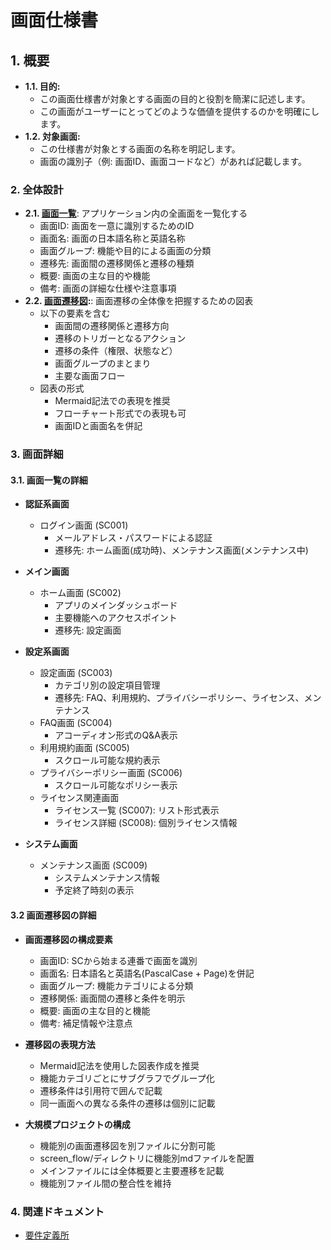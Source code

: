 # 画面仕様書

## 1. 概要

- **1.1. 目的:**
  - この画面仕様書が対象とする画面の目的と役割を簡潔に記述します。
  - この画面がユーザーにとってどのような価値を提供するのかを明確にします。
- **1.2. 対象画面:**
  - この仕様書が対象とする画面の名称を明記します。
  - 画面の識別子（例: 画面ID、画面コードなど）があれば記載します。

### 2. 全体設計

- **2.1. [画面一覧]**: アプリケーション内の全画面を一覧化する
  - 画面ID: 画面を一意に識別するためのID
  - 画面名: 画面の日本語名称と英語名称
  - 画面グループ: 機能や目的による画面の分類
  - 遷移先: 画面間の遷移関係と遷移の種類
  - 概要: 画面の主な目的や機能
  - 備考: 画面の詳細な仕様や注意事項
- **2.2. [画面遷移図]:**: 画面遷移の全体像を把握するための図表
  - 以下の要素を含む
    - 画面間の遷移関係と遷移方向
    - 遷移のトリガーとなるアクション
    - 遷移の条件（権限、状態など）
    - 画面グループのまとまり
    - 主要な画面フロー
  - 図表の形式
    - Mermaid記法での表現を推奨
    - フローチャート形式での表現も可
    - 画面IDと画面名を併記

### 3. 画面詳細
<!--
<action>
- screen_list.mdファイルの内容を解析してください
- 解析した内容をまとめ、Markdown記法の箇条書きでまとめてください
- まとめた内容を<3.1>に出力してください
</action>
-->
#### 3.1. 画面一覧の詳細

<!-- <3.1> -->
- **認証系画面**
  - ログイン画面 (SC001)
    - メールアドレス・パスワードによる認証
    - 遷移先: ホーム画面(成功時)、メンテナンス画面(メンテナンス中)

- **メイン画面**
  - ホーム画面 (SC002)
    - アプリのメインダッシュボード
    - 主要機能へのアクセスポイント
    - 遷移先: 設定画面

- **設定系画面**
  - 設定画面 (SC003)
    - カテゴリ別の設定項目管理
    - 遷移先: FAQ、利用規約、プライバシーポリシー、ライセンス、メンテナンス
  - FAQ画面 (SC004)
    - アコーディオン形式のQ&A表示
  - 利用規約画面 (SC005)
    - スクロール可能な規約表示
  - プライバシーポリシー画面 (SC006)
    - スクロール可能なポリシー表示
  - ライセンス関連画面
    - ライセンス一覧 (SC007): リスト形式表示
    - ライセンス詳細 (SC008): 個別ライセンス情報

- **システム画面**
  - メンテナンス画面 (SC009)
    - システムメンテナンス情報
    - 予定終了時刻の表示
<!-- </3.1> -->

<!--
<action>
- screen_flow/screen_flow.mdファイルの内容を解析してください
- 解析した内容をまとめ、Markdown記法の箇条書きでまとめてください
- まとめた内容を<3.2>に出力してください
</action>
-->
#### 3.2 画面遷移図の詳細

<!-- <3.2> -->
- **画面遷移図の構成要素**
  - 画面ID: SCから始まる連番で画面を識別
  - 画面名: 日本語名と英語名(PascalCase + Page)を併記
  - 画面グループ: 機能カテゴリによる分類
  - 遷移関係: 画面間の遷移と条件を明示
  - 概要: 画面の主な目的と機能
  - 備考: 補足情報や注意点

- **遷移図の表現方法**
  - Mermaid記法を使用した図表作成を推奨
  - 機能カテゴリごとにサブグラフでグループ化
  - 遷移条件は引用符で囲んで記載
  - 同一画面への異なる条件の遷移は個別に記載

- **大規模プロジェクトの構成**
  - 機能別の画面遷移図を別ファイルに分割可能
  - screen_flow/ディレクトリに機能別mdファイルを配置
  - メインファイルには全体概要と主要遷移を記載
  - 機能別ファイル間の整合性を維持
<!-- </3.2> -->

### 4. 関連ドキュメント

- [要件定義所]

<!-- ドキュメント一覧 -->
[画面一覧]: screen_list.md
[画面遷移図]: screen_flow/screen_flow.md
[要件定義所]: rdd/rdd.md
